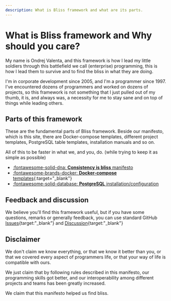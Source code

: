```yaml
---
description: What is Bliss framework and what are its parts. 
---
```


# What is Bliss framework and Why should you care?

My name is Ondrej Valenta, and this framework is how I lead my little soldiers through this battlefield we call (enterprise) programming, this is how I lead them to survive and to find the bliss in what they are doing.

I'm in corporate development since 2005, and I'm a programmer since 1997. I've encountered dozens of programmers and worked on dozens of projects, so this framework is not something that I just pulled out of my thumb, it is, and always was, a necessity for me to stay sane and on top of things while leading others.

## Parts of this framework

These are the fundamental parts of Bliss framework. Beside our manifesto, which is this site, there are Docker-compose templates, different project templates, PostgreSQL table templates, installation manuals and so on.

All of this to be faster in what we, and you, do. (while trying to keep it as simple as possible)

<div class="grid cards" markdown>

- [:fontawesome-solid-dna: __Consistency is bliss__ manifesto](./consistency-is-bliss.md)
- [:fontawesome-brands-docker: __Docker-compose__ templates](https://github.com/bliss-framework/docker-compose-templates){:target="_blank"}
- [:fontawesome-solid-database: __PostgreSQL__ installation/configuration](https://github.com/bliss-framework/postgresql-installation-configuration)

</div>

## Feedback and discussion

We believe you'll find this framework useful, but if you have some questions, remarks or generally feedback, you can use standard GitHub [Issues](https://github.com/bliss-framework/web/issues){target:"_blank"} and [Discussion](https://github.com/bliss-framework/web/discussions){target:"_blank"}

## Disclaimer

We don't claim we know everything, or that we know it better than you, or that we covered every aspect of programmers life, or that your way of life is compatible with ours. 

We just claim that by following rules described in this manifesto, our programming skills got better, and our interoperability among different projects and teams has been greatly increased.

We claim that this manifesto helped us find bliss.
